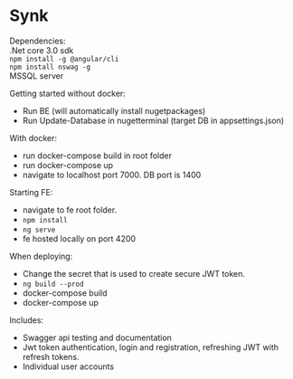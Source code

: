 # Synk

Dependencies:   
 .Net core 3.0 sdk   
`npm install -g @angular/cli`   
`npm install nswag -g `   
 MSSQL server   

Getting started without docker: 
- Run BE (will automatically install nugetpackages)
- Run Update-Database in nugetterminal (target DB in appsettings.json)

With docker: 
- run docker-compose build in root folder
- run docker-compose up
- navigate to localhost port 7000. DB port is 1400

Starting FE: 
- navigate to fe root folder.
- `npm install`
- `ng serve`
- fe hosted locally on port 4200

When deploying: 
- Change the secret that is used to create secure JWT token. 
- `ng build --prod`
- docker-compose build
- docker-compose up

Includes: 
- Swagger api testing and documentation
- Jwt token authentication, login and registration, refreshing JWT with refresh tokens.
- Individual user accounts
